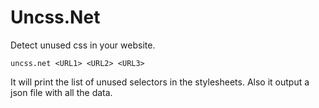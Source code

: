 # Uncss.Net

Detect unused css in your website. 

````
uncss.net <URL1> <URL2> <URL3>
````

It will print the list of unused selectors in the stylesheets. Also it output a json file with all the data.
